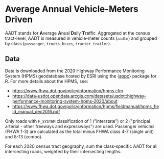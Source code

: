 # Average Annual Vehicle-Meters Driven

AADT stands for **A**verage **A**nual **D**aily **T**raffic.
Aggregated at the census tract-level, AADT is measured in vehicle-meter counts (`aadtm`) and grouped by class (`passenger`, `trucks_buses`, `tractor_trailer`).

## Data

Data is downloaded from the 2020 Highway Performance Monitoring System (HPMS) geodatabase hosted by ESRI using the {[appc](https://github.com/geomarker-io/appc)} package for R.
For more details about the HPMS, see:

- <https://www.fhwa.dot.gov/policyinformation/hpms.cfm>
- <https://data-usdot.opendata.arcgis.com/datasets/usdot::highway-performance-monitoring-system-hpms-2020/about>
- <https://www.fhwa.dot.gov/policyinformation/hpms/fieldmanual/hpms_field_manual_dec2016.pdf>

Only roads with `F_SYSTEM` classification of 1 ("interstate") or 2 ("principal arterial - other freeways and expressways") are used.
Passenger vehicles (FHWA 1-3) are calculated as the total minus FHWA class 4-7 (single unit) and 8-13 (combo).

For each 2020 census tract geography, sum the class-specific AADT for all intersecting roads, weighted by their intersecting lengths.
